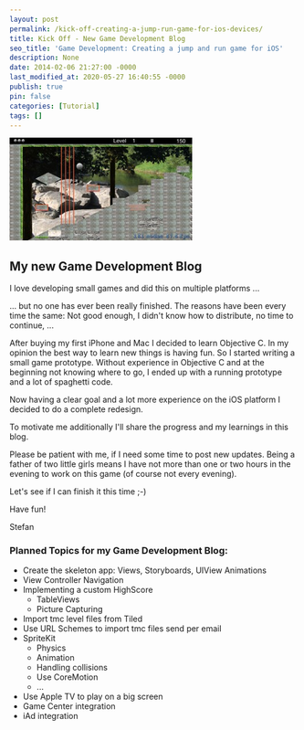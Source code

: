 ```yaml
---
layout: post
permalink: /kick-off-creating-a-jump-run-game-for-ios-devices/
title: Kick Off - New Game Development Blog
seo_title: 'Game Development: Creating a jump and run game for iOS'
description: None
date: 2014-02-06 21:27:00 -0000
last_modified_at: 2020-05-27 16:40:55 -0000
publish: true
pin: false
categories: [Tutorial]
tags: []
---
```

![Game Development](/assets/2014/02/Foto-1.jpg)

## My new Game Development Blog

I love developing small games and did this on multiple platforms ...

... but no one has ever been really finished. The reasons have been every time the same: Not good enough, I didn't know how to distribute, no time to continue, ...

After buying my first iPhone and Mac I decided to learn Objective C. In my opinion the best way to learn new things is having fun. So I started writing a small game prototype. Without experience in Objective C and at the beginning not knowing where to go, I ended up with a running prototype and a lot of spaghetti code.

Now having a clear goal and a lot more experience on the iOS platform I decided to do a complete redesign.

To motivate me additionally I'll share the progress and my learnings in this blog.

Please be patient with me, if I need some time to post new updates. Being a father of two little girls means I have not more than one or two hours in the evening to work on this game (of course not every evening).

Let's see if I can finish it this time ;-)

Have fun!

Stefan

### Planned Topics for my Game Development Blog:

  * Create the skeleton app: Views, Storyboards, UIView Animations
  * View Controller Navigation
  * Implementing a custom HighScore
    * TableViews
    * Picture Capturing
  * Import tmc level files from Tiled
  * Use URL Schemes to import tmc files send per email
  * SpriteKit
    * Physics
    * Animation
    * Handling collisions
    * Use CoreMotion
    * ...
  * Use Apple TV to play on a big screen
  * Game Center integration
  * iAd integration


